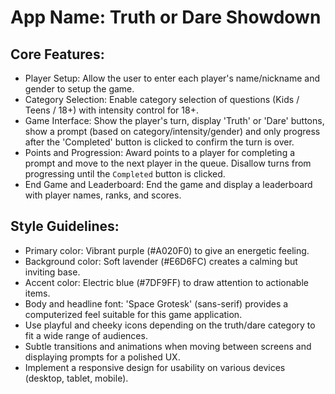 # **App Name**: Truth or Dare Showdown

## Core Features:

- Player Setup: Allow the user to enter each player's name/nickname and gender to setup the game.
- Category Selection: Enable category selection of questions (Kids / Teens / 18+) with intensity control for 18+.
- Game Interface: Show the player's turn, display 'Truth' or 'Dare' buttons, show a prompt (based on category/intensity/gender) and only progress after the 'Completed' button is clicked to confirm the turn is over.
- Points and Progression: Award points to a player for completing a prompt and move to the next player in the queue. Disallow turns from progressing until the `Completed` button is clicked.
- End Game and Leaderboard: End the game and display a leaderboard with player names, ranks, and scores.

## Style Guidelines:

- Primary color: Vibrant purple (#A020F0) to give an energetic feeling.
- Background color: Soft lavender (#E6D6FC) creates a calming but inviting base.
- Accent color: Electric blue (#7DF9FF) to draw attention to actionable items.
- Body and headline font: 'Space Grotesk' (sans-serif) provides a computerized feel suitable for this game application.
- Use playful and cheeky icons depending on the truth/dare category to fit a wide range of audiences.
- Subtle transitions and animations when moving between screens and displaying prompts for a polished UX.
- Implement a responsive design for usability on various devices (desktop, tablet, mobile).